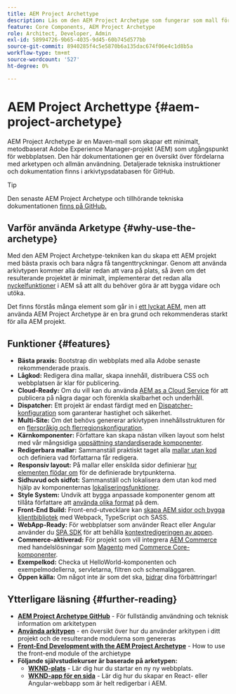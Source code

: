 ```yaml
---
title: AEM Project Archettype
description: Läs om den AEM Project Archetype som fungerar som mall för AEM program.
feature: Core Components, AEM Project Archetype
role: Architect, Developer, Admin
exl-id: 58994726-9b65-4035-9d45-60b745d577bb
source-git-commit: 8940285f4c5e5870b6a135dac674f06e4c1d8b5a
workflow-type: tm+mt
source-wordcount: '527'
ht-degree: 0%

---
```



# AEM Project Archettype {#aem-project-archetype}

AEM Project Archetype är en Maven-mall som skapar ett minimalt, metodbaserat Adobe Experience Manager-projekt (AEM) som utgångspunkt för webbplatsen. Den här dokumentationen ger en översikt över fördelarna med arketypen och allmän användning. Detaljerade tekniska instruktioner och dokumentation finns i arkivtypsdatabasen för GitHub.

>[!TIP]
>
>Den senaste AEM Project Archetype och tillhörande tekniska dokumentationen [finns på GitHub.](https://github.com/adobe/aem-project-archetype)

## Varför använda Arketype {#why-use-the-archetype}

Med den AEM Project Archetype-tekniken kan du skapa ett AEM projekt med bästa praxis och bara några få tangenttryckningar. Genom att använda arkivtypen kommer alla delar redan att vara på plats, så även om det resulterande projektet är minimalt, implementerar det redan alla [nyckelfunktioner](/help/developing/archetype/using.md#what-you-get) i AEM så att allt du behöver göra är att bygga vidare och utöka.

Det finns förstås många element som går in i [ett lyckat AEM](/help/developing/success.md), men att använda AEM Project Archetype är en bra grund och rekommenderas starkt för alla AEM projekt.

## Funktioner {#features}

* **Bästa praxis:** Bootstrap din webbplats med alla Adobe senaste rekommenderade praxis.
* **Lågkod:** Redigera dina mallar, skapa innehåll, distribuera CSS och webbplatsen är klar för publicering.
* **Cloud-Ready:** Om du vill kan du använda [AEM as a Cloud Service](https://experienceleague.adobe.com/docs/experience-manager-cloud-service/landing/home.html) för att publicera på några dagar och förenkla skalbarhet och underhåll.
* **Dispatcher:** Ett projekt är endast färdigt med en [Dispatcher-konfiguration](https://experienceleague.adobe.com/docs/experience-manager-dispatcher/using/dispatcher.html) som garanterar hastighet och säkerhet.
* **Multi-Site:** Om det behövs genererar arkivtypen innehållsstrukturen för en [flerspråkig och flerregionskonfiguration](https://experienceleague.adobe.com/docs/experience-manager-cloud-service/sites/administering/reusing-content/msm/overview.html).
* **Kärnkomponenter:** Författare kan skapa nästan vilken layout som helst med vår mångsidiga [uppsättning standardiserade komponenter](/help/introduction.md).
* **Redigerbara mallar:** Sammanställ praktiskt taget alla [mallar utan kod](https://experienceleague.adobe.com/docs/experience-manager-learn/sites/page-authoring/template-editor-feature-video-use.html) och definiera vad författarna får redigera.
* **Responsiv layout:** På mallar eller enskilda sidor definierar [hur elementen flödar om](https://experienceleague.adobe.com/docs/experience-manager-core-components/using/get-started/localization.html) för de definierade brytpunkterna.
* **Sidhuvud och sidfot:** Sammanställ och lokalisera dem utan kod med hjälp av komponenternas [lokaliseringsfunktioner](https://experienceleague.adobe.com/docs/experience-manager-core-components/using/get-started/localization.html).
* **Style System:** Undvik att bygga anpassade komponenter genom att tillåta författare att [använda olika format](https://experienceleague.adobe.com/docs/experience-manager-learn/getting-started-wknd-tutorial-develop/project-archetype/style-system.html) på dem.
* **Front-End Build:** Front-end-utvecklare kan [skapa AEM sidor och bygga klientbibliotek](front-end.md) med Webpack, TypeScript och SASS.
* **WebApp-Ready:** För webbplatser som använder React eller Angular använder du [SPA SDK](https://experienceleague.adobe.com/docs/experience-manager-cloud-service/content/implementing/developing/hybrid/developing.html) för att behålla [kontextredigeringen av appen](https://experienceleague.adobe.com/docs/experience-manager-learn/sites/spa-editor/spa-editor-framework-feature-video-use.html).
* **Commerce-aktiverad:** För projekt som vill integrera [AEM Commerce](https://experienceleague.adobe.com/docs/experience-manager-cloud-service/content-and-commerce/home.html) med handelslösningar som [Magento](https://magento.com/) med [Commerce Core-komponenter](https://github.com/adobe/aem-core-cif-components).
* **Exempelkod:** Checka ut HelloWorld-komponenten och exempelmodellerna, servletarna, filtren och schemaläggaren.
* **Öppen källa:** Om något inte är som det ska, [bidrar](https://github.com/adobe/aem-core-wcm-components/blob/master/CONTRIBUTING.md) dina förbättringar!

## Ytterligare läsning {#further-reading}

* **[AEM Project Archetype GitHub](https://github.com/adobe/aem-project-archetype)** - För fullständig användning och teknisk information om arkitetypen
* **[Använda arkitypen](using.md)** - en översikt över hur du använder arkitypen i ditt projekt och de resulterande modulerna som genereras
* **[Front-End Development with the AEM Project Archetype](front-end.md)** - How to use the front-end module of the archietype
* **Följande självstudiekurser är baserade på arketypen:**
   * **[WKND-plats](https://experienceleague.adobe.com/docs/experience-manager-learn/getting-started-wknd-tutorial-develop/overview.html)** - Lär dig hur du startar en ny ny webbplats.
   * **[WKND-app för en sida](https://experienceleague.adobe.com/docs/experience-manager-learn/sites/spa-editor/spa-editor-framework-feature-video-use.html)** - Lär dig hur du skapar en React- eller Angular-webbapp som är helt redigerbar i AEM.
